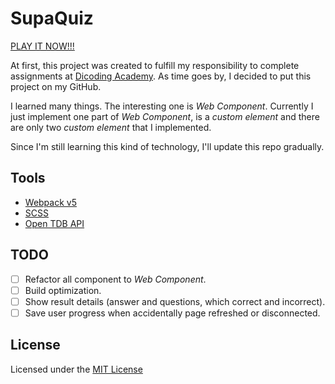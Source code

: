 # SupaQuiz

[PLAY IT NOW!!!](https://supaquiz.netlify.app/)

At first, this project was created to fulfill my responsibility
to complete assignments at [Dicoding Academy](https://www.dicoding.com/academies/163). As time goes by, I decided to put this project on my GitHub.

I learned many things. The interesting one is _Web Component_.
Currently I just implement one part of _Web Component_, is a _custom element_
and there are only two _custom element_ that I implemented.

Since I'm still learning this kind of technology, I'll update this repo gradually.

## Tools

- [Webpack v5](https://webpack.js.org/)
- [SCSS](https://sass-lang.com/)
- [Open TDB API](https://opentdb.com/)

## TODO

- [ ] Refactor all component to _Web Component_.
- [ ] Build optimization.
- [ ] Show result details (answer and questions, which correct and incorrect).
- [ ] Save user progress when accidentally page refreshed or disconnected.

## License

Licensed under the [MIT License](LICENSE)
